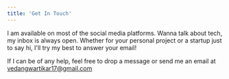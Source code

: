 ```yaml
---
title: 'Get In Touch'
---
```


I am available on most of the social media platforms. Wanna talk about tech, my inbox is always open. Whether for your personal project or a startup just to say hi, I'll try my best to answer your email!

If I can be of any help, feel free to drop a message or send me an email at vedangwartikar17@gmail.com
